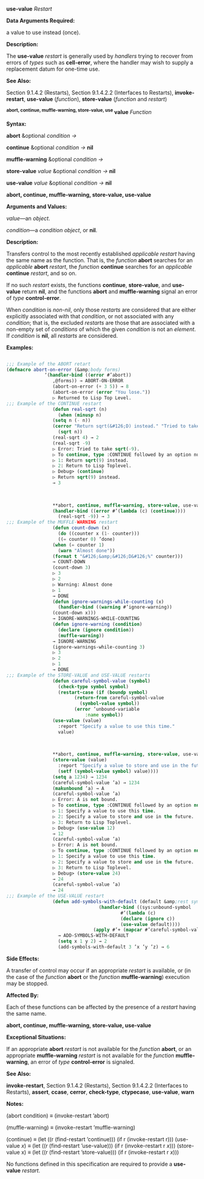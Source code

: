 **use-value** *Restart* 



**Data Arguments Required:** 



a value to use instead (once). 



**Description:** 



The **use-value** *restart* is generally used by *handlers* trying to recover from errors of *types* such as **cell-error**, where the handler may wish to supply a replacement datum for one-time use. 



**See Also:** 



Section 9.1.4.2 (Restarts), Section 9.1.4.2.2 (Interfaces to Restarts), **invoke-restart**, **use-value** (*function*), **store-value** (*function* and *restart*) 



**<sup>abort, continue, muffle-warning, store-value, use</sup> value** <i>Function</i> 



**Syntax:** 



**abort** &amp;optional *condition →* 



**continue** &amp;optional *condition →* **nil** 



**muffle-warning** &amp;optional *condition →* 



**store-value** *value* &amp;optional *condition →* **nil** 



**use-value** *value* &amp;optional *condition →* **nil** 







 



 



**abort, continue, muffle-warning, store-value, use-value** 



**Arguments and Values:** 



*value*—an *object*. 



*condition*—a *condition object*, or **nil**. 



**Description:** 



Transfers control to the most recently established *applicable restart* having the same name as the function. That is, the *function* **abort** searches for an *applicable* **abort** *restart*, the *function* **continue** searches for an *applicable* **continue** *restart*, and so on. 



If no such *restart* exists, the functions **continue**, **store-value**, and **use-value** return **nil**, and the functions **abort** and **muffle-warning** signal an error of *type* **control-error**. 



When *condition* is *non-nil*, only those *restarts* are considered that are either explicitly associated with that *condition*, or not associated with any *condition*; that is, the excluded *restarts* are those that are associated with a non-empty set of *conditions* of which the given *condition* is not an *element*. If *condition* is **nil**, all *restarts* are considered. 



**Examples:**
```lisp

;;; Example of the ABORT retart 
(defmacro abort-on-error (&amp;body forms) 
			  ‘(handler-bind ((error #’abort)) 
			     ,@forms)) → ABORT-ON-ERROR 
			     (abort-on-error (+ 3 5)) → 8 
			     (abort-on-error (error "You lose.")) 
			     ▷ Returned to Lisp Top Level. 
;;; Example of the CONTINUE restart 
			     (defun real-sqrt (n) 
			       (when (minusp n) 
				 (setq n (- n)) 
				 (cerror "Return sqrt(&#126;D) instead." "Tried to take sqrt(-&#126;D)." n)) 
			       (sqrt n)) 
			     (real-sqrt 4) → 2 
			     (real-sqrt -9) 
			     ▷ Error: Tried to take sqrt(-9). 
			     ▷ To continue, type :CONTINUE followed by an option number: 
			     ▷ 1: Return sqrt(9) instead. 
			     ▷ 2: Return to Lisp Toplevel. 
			     ▷ Debug> (continue) 
			     ▷ Return sqrt(9) instead. 
			     → 3 

			     
			     
			     **abort, continue, muffle-warning, store-value, use-value** 
			     (handler-bind ((error #’(lambda (c) (continue)))) 
			       (real-sqrt -9)) → 3 
;;; Example of the MUFFLE-WARNING restart 
			     (defun count-down (x) 
			       (do ((counter x (1- counter))) 
				   ((= counter 0) ’done) 
				 (when (= counter 1) 
				   (warn "Almost done")) 
				 (format t "&#126;&amp;&#126;D&#126;%" counter))) 
			     → COUNT-DOWN 
			     (count-down 3) 
			     ▷ 3 
			     ▷ 2 
			     ▷ Warning: Almost done 
			     ▷ 1 
			     → DONE 
			     (defun ignore-warnings-while-counting (x) 
			       (handler-bind ((warning #’ignore-warning)) 
				 (count-down x))) 
			     → IGNORE-WARNINGS-WHILE-COUNTING 
			     (defun ignore-warning (condition) 
			       (declare (ignore condition)) 
			       (muffle-warning)) 
			     → IGNORE-WARNING 
			     (ignore-warnings-while-counting 3) 
			     ▷ 3 
			     ▷ 2 
			     ▷ 1 
			     → DONE 
;;; Example of the STORE-VALUE and USE-VALUE restarts 
			     (defun careful-symbol-value (symbol) 
			       (check-type symbol symbol) 
			       (restart-case (if (boundp symbol) 
						 (return-from careful-symbol-value 
						   (symbol-value symbol)) 
						 (error ’unbound-variable 
							 :name symbol)) 
				 (use-value (value) 
				   :report "Specify a value to use this time." 
				   value) 

				 
				 
				 **abort, continue, muffle-warning, store-value, use-value** 
				 (store-value (value) 
				   :report "Specify a value to store and use in the future." 
				   (setf (symbol-value symbol) value)))) 
			     (setq a 1234) → 1234 
			     (careful-symbol-value ’a) → 1234 
			     (makunbound ’a) → A 
			     (careful-symbol-value ’a) 
			     ▷ Error: A is not bound. 
			     ▷ To continue, type :CONTINUE followed by an option number. 
			     ▷ 1: Specify a value to use this time. 
			     ▷ 2: Specify a value to store and use in the future. 
			     ▷ 3: Return to Lisp Toplevel. 
			     ▷ Debug> (use-value 12) 
			     → 12 
			     (careful-symbol-value ’a) 
			     ▷ Error: A is not bound. 
			     ▷ To continue, type :CONTINUE followed by an option number. 
			     ▷ 1: Specify a value to use this time. 
			     ▷ 2: Specify a value to store and use in the future. 
			     ▷ 3: Return to Lisp Toplevel. 
			     ▷ Debug> (store-value 24) 
			     → 24 
			     (careful-symbol-value ’a) 
			     → 24 
;;; Example of the USE-VALUE restart 
			     (defun add-symbols-with-default (default &amp;rest symbols) 
							      (handler-bind ((sys:unbound-symbol 
									      #’(lambda (c) 
										  (declare (ignore c)) 
										  (use-value default)))) 
								(apply #’+ (mapcar #’careful-symbol-value symbols)))) 
			       → ADD-SYMBOLS-WITH-DEFAULT 
			       (setq x 1 y 2) → 2 
			       (add-symbols-with-default 3 ’x ’y ’z) → 6 

```
**Side Effects:** 



A transfer of control may occur if an appropriate *restart* is available, or (in the case of the *function* **abort** or the *function* **muffle-warning**) execution may be stopped. 



**Affected By:** 



Each of these functions can be affected by the presence of a *restart* having the same name. 



 



 



**abort, continue, muffle-warning, store-value, use-value** 



**Exceptional Situations:** 



If an appropriate **abort** *restart* is not available for the *function* **abort**, or an appropriate **muffle-warning** *restart* is not available for the *function* **muffle-warning**, an error of *type* **control-error** is signaled. 



**See Also:** 



**invoke-restart**, Section 9.1.4.2 (Restarts), Section 9.1.4.2.2 (Interfaces to Restarts), **assert**, **ccase**, **cerror**, **check-type**, **ctypecase**, **use-value**, **warn** 



**Notes:** 



(abort condition) *≡* (invoke-restart ’abort) 



(muffle-warning) *≡* (invoke-restart ’muffle-warning) 



(continue) *≡* (let ((r (find-restart ’continue))) (if r (invoke-restart r))) (use-value *x*) *≡* (let ((r (find-restart ’use-value))) (if r (invoke-restart r *x*))) (store-value x) *≡* (let ((r (find-restart ’store-value))) (if r (invoke-restart r *x*))) 



No functions defined in this specification are required to provide a **use-value** *restart*. 


